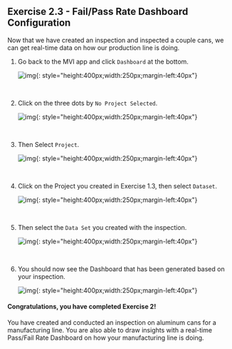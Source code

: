 <h2>Exercise 2.3 - Fail/Pass Rate Dashboard Configuration</h2>

Now that we have created an inspection and inspected a couple cans, we can get real-time data on how our production line is doing. 

1. Go back to the MVI app and click `Dashboard` at the bottom.

    ![img](/img/mvi_8.4/img-exerciseTwo/img-exercise2-3/dashboardB.png){: style="height:400px;width:250px;margin-left:40px"}

    <br>

2. Click on the three dots by `No Project Selected`.

    ![img](/img/mvi_8.4/img-exerciseTwo/img-exercise2-3/project2.png){: style="height:400px;width:250px;margin-left:40px"}

    <br>

3. Then Select `Project`.

    ![img](/img/mvi_8.4/img-exerciseTwo/img-exercise2-3/selectProject.png){: style="height:400px;width:250px;margin-left:40px"}

    <br>

4. Click on the Project you created in Exercise 1.3, then select `Dataset`.

    ![img](/img/mvi_8.4/img-exerciseTwo/img-exercise2-3/myProject.png){: style="height:400px;width:250px;margin-left:40px"}

    <br>

5. Then select the `Data Set` you created with the inspection.

    ![img](/img/mvi_8.4/img-exerciseTwo/img-exercise2-3/dataSet1.png){: style="height:400px;width:250px;margin-left:40px"}

    <br>

6. You should now see the Dashboard that has been generated based on your inspection. 

    ![img](/img/mvi_8.4/img-exerciseTwo/img-exercise2-3/dashboard.png){: style="height:400px;width:250px;margin-left:40px"}

 <h4>Congratulations, you have completed Exercise 2!</h4>

You have created and conducted an inspection on aluminum cans for a manufacturing line. You are also able to draw insights with a real-time Pass/Fail Rate Dashboard on how your manufacturing line is doing. 


